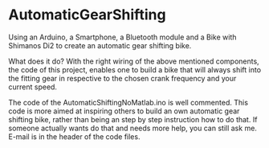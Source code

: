 # AutomaticGearShifting
Using an Arduino, a Smartphone, a Bluetooth module and a Bike with Shimanos Di2 to create an automatic gear shifting bike.

What does it do? 
With the right wiring of the above mentioned components, the code of this project, enables one to build a bike that will always shift into the fitting gear in respective to the chosen crank frequency and your current speed.

The code of the AutomaticShiftingNoMatlab.ino is well commented. This code is more aimed at inspiring others to build an own automatic gear shifting bike, rather than being an step by step instruction how to do that. If someone actually wants do that and needs more help, you can still ask me. E-mail is in the header of the code files.
